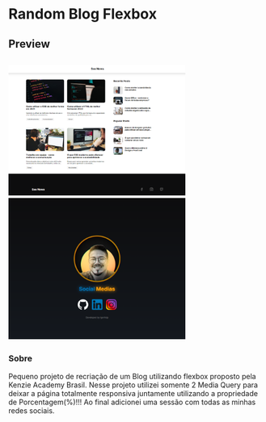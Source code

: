 # Random Blog Flexbox

<h2>Preview<h2>
<div>
    <img src="assets/img/preview1.png" width="350px"/>
    <img src="assets/img/preview2.png" width="350px"/>
</div>

<h3>Sobre</h3>
<p>Pequeno projeto de recriação de um Blog utilizando flexbox proposto pela Kenzie Academy Brasil. Nesse projeto utilizei somente 2 Media Query para deixar a página totalmente responsiva juntamente utilizando a propriedade de Porcentagem(%)!!! Ao final adicionei uma sessão com todas as minhas redes sociais.</p>

